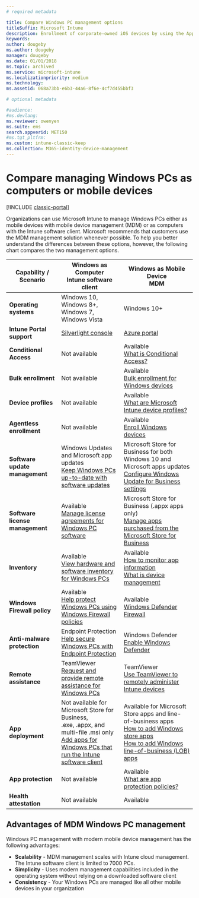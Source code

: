 ```yaml
---
# required metadata

title: Compare Windows PC management options
titleSuffix: Microsoft Intune
description: Enrollment of corporate-owned iOS devices by using the Apple Device Enrollment Program (DEP) or Apple Configurator.
keywords:
author: dougeby
ms.author: dougeby
manager: dougeby
ms.date: 01/01/2018
ms.topic: archived
ms.service: microsoft-intune
ms.localizationpriority: medium
ms.technology:
ms.assetid: 068a73bb-e6b3-44a6-8f6e-4cf7d455bbf3

# optional metadata

#audience:
#ms.devlang:
ms.reviewer: owenyen
ms.suite: ems
search.appverid: MET150
#ms.tgt_pltfrm:
ms.custom: intune-classic-keep
ms.collection: M365-identity-device-management
---
```


# Compare managing Windows PCs as computers or mobile devices

[!INCLUDE [classic-portal](includes/classic-portal.md)]

Organizations can use Microsoft Intune to manage Windows PCs either as mobile devices with mobile device management (MDM) or as computers with the Intune software client.  Microsoft recommends that customers use the MDM management solution whenever possible. To help you better understand the differences between these options, however, the following chart compares the two management options.

|**Capability / Scenario** |**Windows as Computer**<br>Intune software client | **Windows as Mobile Device**<br>MDM |
|--------------|-------------------------------|-------------------------------|
|**Operating systems** |Windows 10, Windows 8+, Windows 7, Windows Vista | Windows 10+ |
|**Intune Portal support** |[Silverlight console](https://manage.microsoft.com)|[Azure portal](https://portal.azure.com) |
|**Conditional Access**|Not available|Available <br>[What is Conditional Access?](protect/conditional-access.md)|
|**Bulk enrollment**|Not available|Available <br>[Bulk enrollment for Windows devices](enrollment/windows-bulk-enroll.md)|
|**Device profiles**|Not available|Available <br>[What are Microsoft Intune device profiles?](configuration/device-profiles.md)|
|**Agentless enrollment**|Not available |Available<br>[Enroll Windows devices](enrollment/windows-enroll.md)|
|**Software update management**| Windows Updates and Microsoft app updates<br>[Keep Windows PCs up-to-date with software updates](keep-windows-pcs-up-to-date-with-software-updates-in-microsoft-intune.md)|Microsoft Store for Business for both Windows 10 and Microsoft apps updates<br> [Configure Windows Update for Business settings](protect/windows-update-for-business-configure.md) |
|**Software license management**|Available <br>[Manage license agreements for Windows PC software](manage-license-agreements-for-windows-pc-software-in-microsoft-intune.md)|Microsoft Store for Business (.appx apps only)<br>[Manage apps purchased from the Microsoft Store for Business](apps/windows-store-for-business.md)|
|**Inventory**|Available <br>[View hardware and software inventory for Windows PCs](view-hardware-and-software-inventory-for-windows-pcs-in-microsoft-intune.md)|Available <br>[How to monitor app information](apps/apps-monitor.md)<br>[What is device management](remote-actions/device-management.md)|
|**Windows Firewall policy**|Available <br>[Help protect Windows PCs using Windows Firewall policies](help-protect-windows-pcs-using-windows-firewall-policies-in-microsoft-intune.md) |Available <br>[Windows Defender Firewall](protect/endpoint-protection-windows-10.md#windows-defender-firewall)|
|**Anti-malware protection**|Endpoint Protection<br>[Help secure Windows PCs with Endpoint Protection](help-secure-windows-pcs-with-endpoint-protection-for-microsoft-intune.md)|Windows Defender<br>[Enable Windows Defender](protect/advanced-threat-protection.md)|
|**Remote assistance** |TeamViewer<br>[Request and provide remote assistance for Windows PCs](request-and-provide-remote-assistance-for-windows-pcs-in-microsoft-intune.md)|TeamViewer<br> [Use TeamViewer to remotely administer Intune devices](remote-actions/teamviewer-support.md) |
|**App deployment** | Not available for Microsoft Store for Business,<br>.exe, .appx, and multi-file .msi only<br>[Add apps for Windows PCs that run the Intune software client](add-apps-for-windows-pcs-in-microsoft-intune.md)|Available for Microsoft Store apps and line-of-business apps<br>[How to add Windows store apps](apps/store-apps-windows.md)<br>[How to add Windows line-of-business (LOB) apps](apps/lob-apps-windows.md)|
|**App protection**|Not available|Available <br>[What are app protection policies?](apps/app-protection-policy.md)|
|**Health attestation**|Not available|Available|


## Advantages of MDM Windows PC management
Windows PC management with modern mobile device management has the following advantages:
- **Scalability** - MDM management scales with Intune cloud management. The Intune software client is limited to 7000 PCs.
- **Simplicity** - Uses modern management capabilities included in the operating system without relying on a downloaded software client
- **Consistency** - Your Windows PCs are managed like all other mobile devices in your organization
<!-- - **Cloud optimization** - -->
